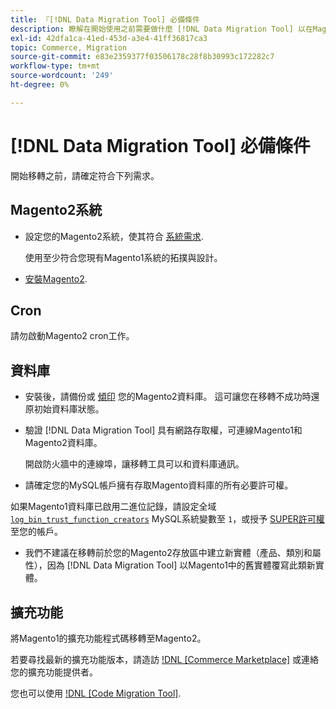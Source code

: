 ```yaml
---
title: 『[!DNL Data Migration Tool] 必備條件
description: 瞭解在開始使用之前需要做什麼 [!DNL Data Migration Tool] 以在Magento1與Magento2之間傳輸資料。
exl-id: 42dfa1ca-41ed-453d-a3e4-41ff36817ca3
topic: Commerce, Migration
source-git-commit: e83e2359377f03506178c28f8b30993c172282c7
workflow-type: tm+mt
source-wordcount: '249'
ht-degree: 0%

---
```


# [!DNL Data Migration Tool] 必備條件

開始移轉之前，請確定符合下列需求。

## Magento2系統

* 設定您的Magento2系統，使其符合 [系統需求](../../installation/system-requirements.md).

  使用至少符合您現有Magento1系統的拓撲與設計。

* [安裝Magento2](../../installation/overview.md).

## Cron

請勿啟動Magento2 cron工作。

## 資料庫

* 安裝後，請備份或 [傾印](https://dev.mysql.com/doc/refman/8.0/en/mysqldump.html) 您的Magento2資料庫。 這可讓您在移轉不成功時還原初始資料庫狀態。

* 驗證 [!DNL Data Migration Tool] 具有網路存取權，可連線Magento1和Magento2資料庫。

  開啟防火牆中的連線埠，讓移轉工具可以和資料庫通訊。

* 請確定您的MySQL帳戶擁有存取Magento資料庫的所有必要許可權。

如果Magento1資料庫已啟用二進位記錄，請設定全域 [`log_bin_trust_function_creators`](https://dev.mysql.com/doc/refman/5.7/en/server-system-variables.html#sysvar_log_bin_trust_function_creators) MySQL系統變數至 `1`，或授予 [SUPER許可權](https://dev.mysql.com/doc/refman/5.7/en/privileges-provided.html#priv_super) 至您的帳戶。

* 我們不建議在移轉前於您的Magento2存放區中建立新實體（產品、類別和屬性），因為 [!DNL Data Migration Tool] 以Magento1中的舊實體覆寫此類新實體。

## 擴充功能

將Magento1的擴充功能程式碼移轉至Magento2。

若要尋找最新的擴充功能版本，請造訪 [!DNL [Commerce Marketplace]](https://marketplace.magento.com/) 或連絡您的擴充功能提供者。

您也可以使用 [!DNL [Code Migration Tool]](https://github.com/magento-commerce/code-migration/blob/develop/README.md).
